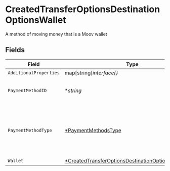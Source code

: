 # CreatedTransferOptionsDestinationOptionsWallet

A method of moving money that is a Moov wallet


## Fields

| Field                                                                                                                                | Type                                                                                                                                 | Required                                                                                                                             | Description                                                                                                                          | Example                                                                                                                              |
| ------------------------------------------------------------------------------------------------------------------------------------ | ------------------------------------------------------------------------------------------------------------------------------------ | ------------------------------------------------------------------------------------------------------------------------------------ | ------------------------------------------------------------------------------------------------------------------------------------ | ------------------------------------------------------------------------------------------------------------------------------------ |
| `AdditionalProperties`                                                                                                               | map[string]*interface{}*                                                                                                             | :heavy_minus_sign:                                                                                                                   | N/A                                                                                                                                  | [object Object]                                                                                                                      |
| `PaymentMethodID`                                                                                                                    | **string*                                                                                                                            | :heavy_minus_sign:                                                                                                                   | UUID v4                                                                                                                              | ec7e1848-dc80-4ab0-8827-dd7fc0737b43                                                                                                 |
| `PaymentMethodType`                                                                                                                  | [*PaymentMethodsType](../../models/shared/paymentmethodstype.md)                                                                     | :heavy_minus_sign:                                                                                                                   | The payment method type that represents a payment rail and directionality                                                            |                                                                                                                                      |
| `Wallet`                                                                                                                             | [*CreatedTransferOptionsDestinationOptionsWalletWallet](../../models/shared/createdtransferoptionsdestinationoptionswalletwallet.md) | :heavy_minus_sign:                                                                                                                   | N/A                                                                                                                                  |                                                                                                                                      |